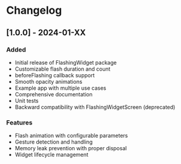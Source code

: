 # Changelog

## [1.0.0] - 2024-01-XX

### Added
- Initial release of FlashingWidget package
- Customizable flash duration and count
- beforeFlashing callback support
- Smooth opacity animations
- Example app with multiple use cases
- Comprehensive documentation
- Unit tests
- Backward compatibility with FlashingWidgetScreen (deprecated)

### Features
- Flash animation with configurable parameters
- Gesture detection and handling
- Memory leak prevention with proper disposal
- Widget lifecycle management